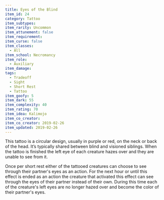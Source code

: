 ```yaml
---
title: Eyes of the Blind
item_id: 24
category: Tattoo
item_subtypes:
item_rarity: Uncommon
item_attunement: false
item_requirement:
item_curse: false
item_classes:
  - All
item_school: Necromancy
item_role:
  - Auxiliary
item_damage:
tags:
  - Tradeoff
  - Sight
  - Short Rest
  - Tattoo
item_goofy: 5
item_dark: 55
item_complexity: 40
item_rating: 70
item_idea: Kalimojo
item_co_creator:
item_co_creator: 2019-02-26
item_updated: 2019-02-26
---
```


This tattoo is a circular design, usually in purple or red, on the neck or back of the head. It’s typically shared between blind and visioned siblings. When the tattoo is finished the left eye of each creature hazes over and they are unable to see from it.

Once per short rest either of the tattooed creatures can choose to see through their partner's eyes as an action. For the next hour or until this effect is ended as an action the creature that activated this effect can see through the eyes of their partner instead of their own. During this time each of the creature's left eyes are no longer hazed over and become the color of their partner's eyes.
